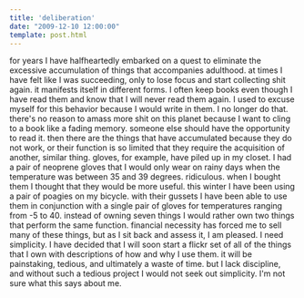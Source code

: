 ```yaml
---
title: 'deliberation'
date: "2009-12-10 12:00:00"
template: post.html
---
```


for years I have halfheartedly embarked on a quest to eliminate the excessive accumulation of things that accompanies adulthood. at times I have felt like I was succeeding, only to lose focus and start collecting shit again. it manifests itself in different forms. I often keep books even though I have read them and know that I will never read them again. I used to excuse myself for this behavior because I would write in them. I no longer do that. there's no reason to amass more shit on this planet because I want to cling to a book like a fading memory. someone else should have the opportunity to read it. then there are the things that have accumulated because they do not work, or their function is so limited that they require the acquisition of another, similar thing. gloves, for example, have piled up in my closet. I had a pair of neoprene gloves that I would only wear on rainy days when the temperature was between 35 and 39 degrees. ridiculous. when I bought them I thought that they would be more useful. this winter I have been using a pair of poagies on my bicycle. with their gussets I have been able to use them in conjunction with a single pair of gloves for temperatures ranging from -5 to 40. instead of owning seven things I would rather own two things that perform the same function. financial necessity has forced me to sell many of these things, but as I sit back and assess it, I am pleased. I need simplicity. I have decided that I will soon start a flickr set of all of the things that I own with descriptions of how and why I use them. it will be painstaking, tedious, and ultimately a waste of time. but I lack discipline, and without such a tedious project I would not seek out simplicity. I'm not sure what this says about me.